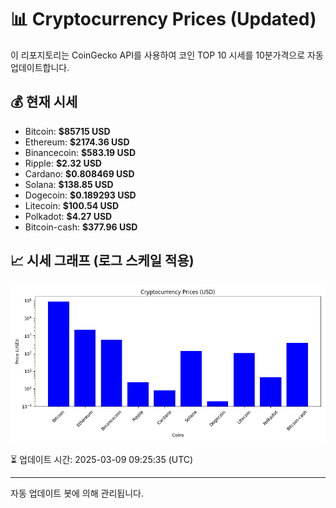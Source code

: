 
# 📊 Cryptocurrency Prices (Updated)

이 리포지토리는 CoinGecko API를 사용하여 코인 TOP 10 시세를 10분가격으로 자동 업데이트합니다.

## 💰 현재 시세
- Bitcoin: **$85715 USD**
- Ethereum: **$2174.36 USD**
- Binancecoin: **$583.19 USD**
- Ripple: **$2.32 USD**
- Cardano: **$0.808469 USD**
- Solana: **$138.85 USD**
- Dogecoin: **$0.189293 USD**
- Litecoin: **$100.54 USD**
- Polkadot: **$4.27 USD**
- Bitcoin-cash: **$377.96 USD**

## 📈 시세 그래프 (로그 스케일 적용)
![Crypto Prices](crypto_prices.png)

⏳ 업데이트 시간: 2025-03-09 09:25:35 (UTC)

---
자동 업데이트 봇에 의해 관리됩니다.
